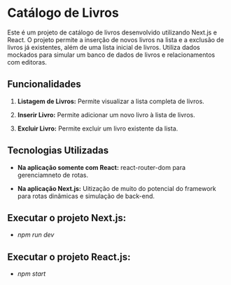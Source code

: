 # Catálogo de Livros

Este é um projeto de catálogo de livros desenvolvido utilizando Next.js e React. O projeto permite a inserção de novos livros na lista e a exclusão de livros já existentes, além de uma lista inicial de livros. Utiliza dados mockados para simular um banco de dados de livros e relacionamentos com editoras.

## Funcionalidades

1. **Listagem de Livros:** Permite visualizar a lista completa de livros.
   
2. **Inserir Livro:** Permite adicionar um novo livro à lista de livros.

3. **Excluir Livro:** Permite excluir um livro existente da lista.

## Tecnologias Utilizadas

- **Na aplicação somente com React:** react-router-dom para gerenciamneto de rotas.

- **Na aplicação Next.js:** Uitização de muito do potencial do framework para rotas dinâmicas e simulação de back-end.

## Executar o projeto Next.js:

- _npm run dev_

## Executar o projeto React.js:

- _npm start_
